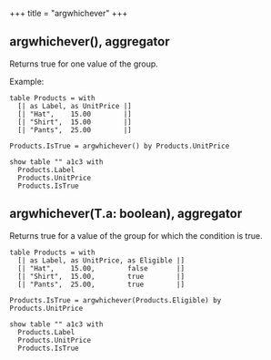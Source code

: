+++
title = "argwhichever"
+++

## argwhichever(), aggregator

Returns true for one value of the group.

Example:

```envision
table Products = with
  [| as Label, as UnitPrice |]
  [| "Hat",    15.00        |]
  [| "Shirt",  15.00        |]
  [| "Pants",  25.00        |]

Products.IsTrue = argwhichever() by Products.UnitPrice

show table "" a1c3 with
  Products.Label
  Products.UnitPrice
  Products.IsTrue
```

## argwhichever(T.a: boolean), aggregator

Returns true for a value of the group for which the condition is true.

```envision
table Products = with
  [| as Label, as UnitPrice, as Eligible |]
  [| "Hat",    15.00,        false       |]
  [| "Shirt",  15.00,        true        |]
  [| "Pants",  25.00,        true        |]

Products.IsTrue = argwhichever(Products.Eligible) by Products.UnitPrice

show table "" a1c3 with
  Products.Label
  Products.UnitPrice
  Products.IsTrue
```
